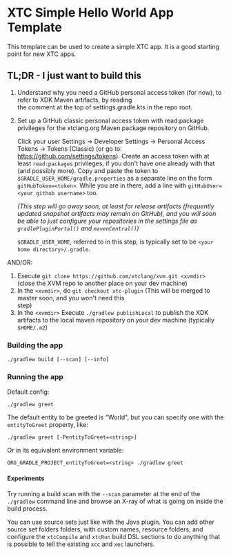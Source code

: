 # XTC Simple Hello World App Template

This template can be used to create a simple XTC app. It is a good starting point for new XTC apps.

## TL;DR - I just want to build this

1) Understand why you need a GitHub personal access token (for now), to refer to XDK Maven artifacts, by reading   
   the comment at the top of settings.gradle.kts in the repo root.
2) Set up a GitHub classic personal access token with read:package privileges for the xtclang.org Maven
   package repository on GitHub.
   
   Click your user Settings -> Developer Settings -> Personal Access Tokens -> Tokens (Classic) (or go 
   to: https://github.com/settings/tokens). Create an access token with at least `read:packages` privileges,
   if you don't have one already with that (and possibly more). Copy and paste the token to
   `$GRADLE_USER_HOME/gradle.properties` as a separate line on the form `gitHubToken=<token>`. While you are 
   in there, add a line with `gitHubUser=<your github username>` too. 

   *(This step will go away soon, at least for release artifacts (frequently updated snapshot artifacts may
    remain on GitHub), and you will soon be able to just configure your repositories in the settings file as
   `gradlePluginPortal()` and `mavenCentral()`)*

   `$GRADLE_USER_HOME`, referred to in this step, is typically set to be `<your home directory>/.gradle`.

AND/OR:

1) Execute `git clone https://github.com/xtclang/xvm.git <xvmdir>` (close the XVM repo to another place on 
   your dev machine)
2) In the `<xvmdir>`, do `git checkout xtc-plugin` (This will be merged to master soon, and you won't need this  
   step)
3) In the `<xvmdir>` Execute `./gradlew publishLocal` to publish the XDK artifacts to the local maven repository
   on your dev machine (typically `$HOME/.m2`)

### Building the app

```
./gradlew build [--scan] [--info] 
```

### Running the app 

Default config:
```
./gradlew greet 
```

The default entity to be greeted is "World", but you can specify one with the `entityToGreet`
property, like:

```
./gradlew greet [-PentityToGreet=<string>]
```

Or in its equivalent environment variable:

```
ORG_GRADLE_PROJECT_entityToGreet=<string> ./gradlew greet
```

#### Experiments

Try running a build scan with the `--scan` parameter at the end of the `./gradlew` command line and
browse an X-ray of what is going on inside the build process.

You can use source sets just like with the Java plugin. You can add other source set folders folders, 
with custom names, resource folders, and configure the `xtcCompile` and `xtcRun` build DSL sections
to do anything  that is possible to tell the existing `xcc` and `xec` launchers.
